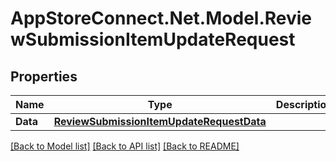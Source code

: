 # AppStoreConnect.Net.Model.ReviewSubmissionItemUpdateRequest

## Properties

Name | Type | Description | Notes
------------ | ------------- | ------------- | -------------
**Data** | [**ReviewSubmissionItemUpdateRequestData**](ReviewSubmissionItemUpdateRequestData.md) |  | 

[[Back to Model list]](../README.md#documentation-for-models) [[Back to API list]](../README.md#documentation-for-api-endpoints) [[Back to README]](../README.md)

